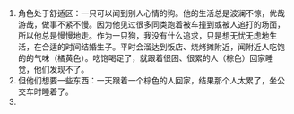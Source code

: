 1. 角色处于舒适区：一只可以闻到别人心情的狗。他的生活总是波澜不惊，优哉游哉，做事不紧不慢。因为他见过很多同类跑着被车撞到或被人追打的场面，所以他总是慢慢地走。作为一只狗，我没有什么追求，只是想无忧无虑地生活，在合适的时间结婚生子。平时会溜达到饭店、烧烤摊附近，闻附近人吃饱的的气味（橘黄色）。吃饱喝足了，就跟着很困、很累的人（棕色）回家睡觉，他们发现不了。
2. 但他们想要一些东西：一天跟着一个棕色的人回家，结果那个人太累了，坐公交车时睡着了。
3. 